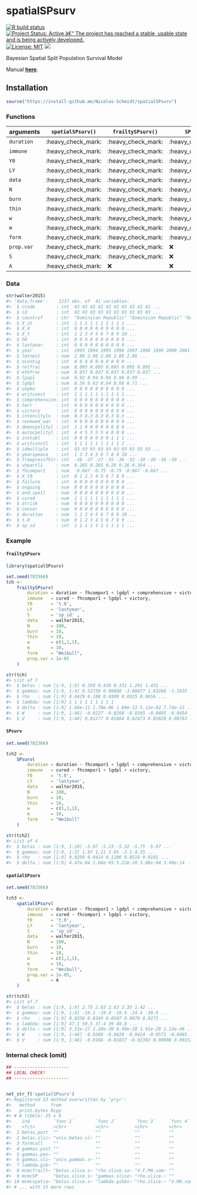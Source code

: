 
<!-- README.md is generated from README.Rmd. Please edit that file -->

# spatialSPsurv

<!-- badges: start -->

[![R build
status](https://github.com/Nicolas-Schmidt/spatialSPsurv/workflows/R-CMD-check/badge.svg)](https://github.com/Nicolas-Schmidt/spatialSPsurv/actions)
[![Project Status: Active â€“ The project has reached a stable, usable
state and is being actively
developed.](https://www.repostatus.org/badges/latest/active.svg)](https://www.repostatus.org/#active)
[![License:
MIT](https://img.shields.io/badge/License-MIT-yellow.svg)](https://opensource.org/licenses/MIT)
[![](https://img.shields.io/badge/devel%20version-0.2.0-blue.svg)](https://github.com/Nicolas-Schmidt/BayesMFSurv)
<!-- badges: end -->

Bayesian Spatial Split Population Survival Model

Manual
[**here**](https://github.com/Nicolas-Schmidt/spatialSPsurv/blob/master/man/figures/manual_spatialSPsurv.pdf).

## Installation

``` r
source("https://install-github.me/Nicolas-Schmidt/spatialSPsurv")
```

### Functions

| arguments  | `spatialSPsurv()`    | `frailtySPsurv()`    | `SPsurv()`           |
| ---------- | -------------------- | -------------------- | -------------------- |
| `duration` | :heavy\_check\_mark: | :heavy\_check\_mark: | :heavy\_check\_mark: |
| `immune`   | :heavy\_check\_mark: | :heavy\_check\_mark: | :heavy\_check\_mark: |
| `Y0`       | :heavy\_check\_mark: | :heavy\_check\_mark: | :heavy\_check\_mark: |
| `LY`       | :heavy\_check\_mark: | :heavy\_check\_mark: | :heavy\_check\_mark: |
| `data`     | :heavy\_check\_mark: | :heavy\_check\_mark: | :heavy\_check\_mark: |
| `N`        | :heavy\_check\_mark: | :heavy\_check\_mark: | :heavy\_check\_mark: |
| `burn`     | :heavy\_check\_mark: | :heavy\_check\_mark: | :heavy\_check\_mark: |
| `thin`     | :heavy\_check\_mark: | :heavy\_check\_mark: | :heavy\_check\_mark: |
| `w`        | :heavy\_check\_mark: | :heavy\_check\_mark: | :heavy\_check\_mark: |
| `m`        | :heavy\_check\_mark: | :heavy\_check\_mark: | :heavy\_check\_mark: |
| `form`     | :heavy\_check\_mark: | :heavy\_check\_mark: | :heavy\_check\_mark: |
| `prop.var` | :heavy\_check\_mark: | :heavy\_check\_mark: | :x:                  |
| `S`        | :heavy\_check\_mark: | :heavy\_check\_mark: | :x:                  |
| `A`        | :heavy\_check\_mark: | :x:                  | :x:                  |

### Data

``` r
str(walter2015)
#> 'data.frame':    1237 obs. of  41 variables:
#>  $ ccode        : int  42 42 42 42 42 42 42 42 42 42 ...
#>  $ id           : int  93 93 93 93 93 93 93 93 93 93 ...
#>  $ countryf     : chr  "Dominican Republic" "Dominican Republic" "Dominican Republic" "Dominican Republic" ...
#>  $ X_st         : int  1 1 1 1 1 1 1 1 1 1 ...
#>  $ X_d          : int  0 0 0 0 0 0 0 0 0 0 ...
#>  $ X_t          : int  1 2 3 4 5 6 7 8 9 10 ...
#>  $ h0           : int  0 0 0 0 0 0 0 0 0 0 ...
#>  $ lastyear     : int  0 0 0 0 0 0 0 0 0 0 ...
#>  $ year         : int  1993 1994 1995 1996 1997 1998 1999 2000 2001 2002 ...
#>  $ lmtnest      : num  2.86 2.86 2.86 2.86 2.86 ...
#>  $ ncontig      : int  0 0 0 0 0 0 0 0 0 0 ...
#>  $ relfrac      : num  0.095 0.095 0.095 0.095 0.095 ...
#>  $ ethfrac      : num  0.037 0.037 0.037 0.037 0.037 ...
#>  $ lpopl        : num  8.92 8.94 8.96 8.98 8.99 ...
#>  $ lgdpl        : num  8.56 8.62 8.64 8.66 8.71 ...
#>  $ unpko        : int  0 0 0 0 0 0 0 0 0 0 ...
#>  $ writconst    : int  1 1 1 1 1 1 1 1 1 1 ...
#>  $ comprehensive: int  0 0 0 0 0 0 0 0 0 0 ...
#>  $ terr         : int  0 0 0 0 0 0 0 0 0 0 ...
#>  $ victory      : int  0 0 0 0 0 0 0 0 0 0 ...
#>  $ intensityln  : num  8.3 8.3 8.3 8.3 8.3 ...
#>  $ renewed_war  : int  0 0 0 0 0 0 0 0 0 0 ...
#>  $ democpolityl : int  1 1 0 0 0 0 9 8 8 8 ...
#>  $ autocpolityl : int  4 4 5 5 5 5 4 0 0 0 ...
#>  $ instabl      : int  0 0 0 0 0 0 0 1 1 1 ...
#>  $ writconstl   : int  1 1 1 1 1 1 1 1 1 1 ...
#>  $ idmultiple   : int  93 93 93 93 93 93 93 93 93 93 ...
#>  $ yearspeace   : int  1 2 3 4 5 6 7 8 9 10 ...
#>  $ freepressfhlr: int  -38 -27 -27 -35 -38 -32 -30 -30 -30 -30 ...
#>  $ vhpartl1     : num  0.265 0.265 0.26 0.26 0.354 ...
#>  $ fhcompor1    : num  -0.667 -0.75 -0.75 -0.667 -0.667 ...
#>  $ X_t0         : int  0 1 2 3 4 5 6 7 8 9 ...
#>  $ failure      : int  0 0 0 0 0 0 0 0 0 0 ...
#>  $ ongoing      : num  0 0 0 0 0 0 0 0 0 0 ...
#>  $ end.spell    : num  0 0 0 0 0 0 0 0 0 0 ...
#>  $ cured        : num  1 1 1 1 1 1 1 1 1 1 ...
#>  $ atrisk       : num  0 0 0 0 0 0 0 0 0 0 ...
#>  $ censor       : num  0 0 0 0 0 0 0 0 0 0 ...
#>  $ duration     : num  1 2 3 4 5 6 7 8 9 10 ...
#>  $ t.0          : num  0 1 2 3 4 5 6 7 8 9 ...
#>  $ sp_id        : int  1 1 1 1 1 1 1 1 1 1 ...
```

### Example

#### `frailtySPsurv`

``` r
library(spatialSPsurv)

set.seed(782566)
tch <- 
    frailtySPsurv(
        duration = duration ~ fhcompor1 + lgdpl + comprehensive + victory + instabl + intensityln + ethfrac + unpko,
        immune   = cured ~ fhcompor1 + lgdpl + victory,
        Y0       = 't.0',
        LY       = 'lastyear',
        S        = 'sp_id' ,
        data     = walter2015,
        N        = 100,
        burn     = 10,
        thin     = 10,
        w        = c(1,1,1),
        m        = 10,
        form     = "Weibull",
        prop.var = 1e-05
    )

str(tch)
#> List of 7
#>  $ betas : num [1:9, 1:9] 0.359 0.439 0.331 1.291 1.431 ...
#>  $ gammas: num [1:9, 1:4] 0.52739 0.00888 -3.88677 1.63268 -1.1935 ...
#>  $ rho   : num [1:9] 0.0429 0.108 0.0309 0.0325 0.0656 ...
#>  $ lambda: num [1:9] 1 1 1 1 1 1 1 1 1
#>  $ delta : num [1:9] 1.66e-11 1.70e-06 1.69e-13 5.12e-02 7.74e-13 ...
#>  $ W     : num [1:9, 1:46] -0.0227 -0.0268 -0.0345 -0.0485 -0.0454 ...
#>  $ V     : num [1:9, 1:46] 0.01277 0.01664 0.02473 0.02828 0.00763 ...
```

#### `SPsurv`

``` r
set.seed(782566)

tch2 <- 
    SPsurv(
        duration = duration ~ fhcompor1 + lgdpl + comprehensive + victory + instabl + intensityln + ethfrac + unpko,
        immune   = cured ~ fhcompor1 + lgdpl + victory,
        Y0       = 't.0',
        LY       = 'lastyear',
        data     = walter2015,
        N        = 100,
        burn     = 10,
        thin     = 10,
        w        = c(1,1,1),
        m        = 10,
        form     = "Weibull"
    )

str(tch2)
#> List of 4
#>  $ betas : num [1:9, 1:10] -5.07 -5.23 -5.32 -5.75 -5.97 ...
#>  $ gammas: num [1:9, 1:3] 1.97 1.21 3.95 -2.1 4.55 ...
#>  $ rho   : num [1:9] 0.0299 0.0414 0.1106 0.0518 0.0101 ...
#>  $ delta : num [1:9] 4.47e-04 1.66e-05 5.22e-10 3.08e-04 3.49e-14 ...
```

#### `spatialSPsurv`

``` r
set.seed(782566)

tch3 <- 
    spatialSPsurv(
        duration = duration ~ fhcompor1 + lgdpl + comprehensive + victory + instabl + intensityln + ethfrac + unpko,
        immune   = cured ~ fhcompor1 + lgdpl + victory,
        Y0       = 't.0',
        LY       = 'lastyear',
        S        = 'sp_id' ,
        data     = walter2015,
        N        = 100,
        burn     = 10,
        thin     = 10,
        w        = c(1,1,1),
        m        = 10,
        form     = "Weibull",
        prop.var = 1e-05,
        A        = A
    )

str(tch3)
#> List of 7
#>  $ betas : num [1:9, 1:9] 2.75 2.63 2.63 2.35 1.42 ...
#>  $ gammas: num [1:9, 1:4] -16.1 -19.4 -19.4 -24.4 -30.9 ...
#>  $ rho   : num [1:9] 0.0358 0.0349 0.0507 0.0876 0.0271 ...
#>  $ lambda: num [1:9] 47.1 50.5 37.4 39 49.8 ...
#>  $ delta : num [1:9] 3.52e-27 1.20e-30 6.40e-28 1.91e-28 1.13e-46 ...
#>  $ W     : num [1:9, 1:46] -0.0308 -0.0428 -0.0424 -0.0572 -0.0465 ...
#>  $ V     : num [1:9, 1:46] -0.0166 -0.01837 -0.01302 0.00908 0.00152 ...
```

### Internal check (omit)

``` r
## ---------------------
## LOCAL CHECK!
## ---------------------


net_str_f('spatialSPsurv')
#> Registered S3 method overwritten by 'pryr':
#>   method      from
#>   print.bytes Rcpp
#> # A tibble: 25 x 6
#>    ind         `func 1`        `func 2`       `func 3`     `func 4`   `func 5`  
#>    <fct>       <chr>           <chr>          <chr>        <chr>      <chr>     
#>  1 betas.post  ""              ""             ""           ""         ""        
#>  2 betas.slic~ "univ.betas.sl~ ""             ""           ""         ""        
#>  3 formcall    ""              ""             ""           ""         ""        
#>  4 gammas.post ""              ""             ""           ""         ""        
#>  5 gammas.pos~ ""              ""             ""           ""         ""        
#>  6 gammas.sli~ "univ.gammas.s~ ""             ""           ""         ""        
#>  7 lambda.gib~ ""              ""             ""           ""         ""        
#>  8 mcmcfrailt~ "betas.slice.s~ "rho.slice.sa~ "V.F.MH.sam~ ""         ""        
#>  9 mcmcSP      "betas.slice.s~ "gammas.slice~ "rho.slice.~ ""         ""        
#> 10 mcmcspatia~ "betas.slice.s~ "lambda.gibbs~ "rho.slice.~ "V.MH.sam~ "W.MH.sam~
#> # ... with 15 more rows
```
